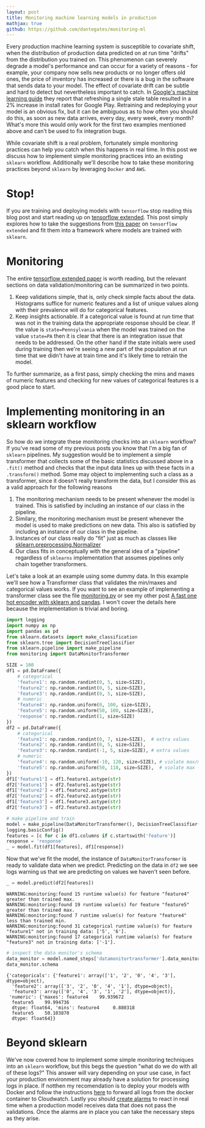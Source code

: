 ```yaml
---
layout: post
title: Monitoring machine learning models in production
mathjax: true
github: https://github.com/dantegates/monitoring-ml
---
```


Every production machine learning system is susceptible to covariate shift, when the distribution of production data predicted on at run time "drifts" from the distribution you trained on. This phenomenon can severely degrade a model's performance and can occur for a variety of reasons - for example, your company now sells new products or no longer offers old ones, the price of inventory has increased or there is a bug in the software that sends data to your model. The effect of covariate drift can be subtle and hard to detect but nevertheless important to catch. In [Google's machine learning guide](https://developers.google.com/machine-learning/rules-of-ml/) they report that refreshing a single stale table resulted in a 2% increase in install rates for Google Play. Retraining and redeploying your model is an obvious fix, but it can be ambiguous as to how often you should do this, as soon as new data arrives, every day, every week, every month? What's more this would only work for the first two examples mentioned above and can't be used to fix integration bugs.

While covariate shift is a real problem, fortunately simple monitoring practices can help you catch when this happens in real time. In this post we discuss how to implement simple monitoring practices into an existing `sklearn` workflow. Additionally we'll describe how to take these monitoring practices beyond `sklearn` by leveraging `Docker` and `AWS`.

# Stop!

If you are training and deploying models with `tensorflow` stop reading this blog post and start reading up on [tensorflow extended](https://github.com/TensorLab/tensorfx). This post simply explores how to take the suggestions from [this paper](http://delivery.acm.org/10.1145/3100000/3098021/p1387-baylor.pdf?ip=96.227.139.21&id=3098021&acc=OPENTOC&key=4D4702B0C3E38B35%2E4D4702B0C3E38B35%2E4D4702B0C3E38B35%2E054E54E275136550&__acm__=1528232488_9428c653977a1be26af908c3c5b37eeb) on `tensorflow extended` and fit them into a framework where models are trained with `sklearn`.

# Monitoring

The entire [tensorflow extended paper](https://github.com/TensorLab/tensorfx) is worth reading, but the relevant sections on data validation/monitoring can be summarized in two points.

1. Keep validations simple, that is, only check simple facts about the data. Histograms suffice for numeric features and a list of unique values along with their prevalence will do for categorical features.
2. Keep insights actionable. If a categorical value is found at run time that was not in the training data the appropriate response should be clear. If the value is `state=Pennsylvania` when the model was trained on the value `state=PA` then it is clear that there is an integration issue that needs to be addressed. On the other hand if the state initials were used during training then we're seeing a new part of the population at run time that we didn't have at train time and it's likely time to retrain the model.

To further summarize, as a first pass, simply checking the mins and maxes of numeric features and checking for new values of categorical features is a good place to start.

# Implementing monitoring in an sklearn workflow

So how do we integrate these monitoring checks into an `sklearn` workflow? If you've read some of my previous posts you know that I'm a big fan of `sklearn` pipelines. My suggestion would be to implement a simple transformer that collects some of the basic statistics discussed above in a `.fit()` method and checks that the input data lines up with these facts in a `.transform()` method. Some may object to implementing such a class as a transformer, since it doesn't really transform the data, but I consider this as a valid approach for the following reasons

1. The monitoring mechanism needs to be present whenever the model is trained. This is satisfied by including an instance of our class in the pipeline.
2. Similary, the monitoring mechanism must be present whenever the model is used to make predictions on new data. This also is satisfied by including an instance of our class in the pipeline.
3. Instances of our class really do "fit" just as much as classes like [sklearn.preprocessing.Normalizer](http://scikit-learn.org/stable/modules/generated/sklearn.preprocessing.Normalizer.html)
4. Our class fits in conceptually with the general idea of a "pipeline" regardless of `sklearns` implementation that assumes pipelines only chain together transformers.

Let's take a look at an example using some dummy data. In this example we'll see how a Transformer class that validates the min/maxes and categorical values works. If you want to see an example of implementing a transformer class see the file [monitoring.py](https://github.com/dantegates/monitoring-ml/blob/master/monitoring.py) or see my other post [A fast one hot encoder with sklearn and pandas](https://dantegates.github.io/A-Fast-One-Hot-Encoder/). I won't cover the details here because the implementation is trivial and boring.


```python
import logging
import numpy as np
import pandas as pd
from sklearn.datasets import make_classification
from sklearn.tree import DecisionTreeClassifier
from sklearn.pipeline import make_pipeline
from monitoring import DataMonitorTransformer
```


```python
SIZE = 100
df1 = pd.DataFrame({
    # categorical
    'feature1': np.random.randint(0, 5, size=SIZE),
    'feature2': np.random.randint(0, 5, size=SIZE),
    'feature3': np.random.randint(0, 5, size=SIZE),
    # numeric
    'feature4': np.random.uniform(0, 100, size=SIZE),
    'feature5': np.random.uniform(50, 100, size=SIZE),
    'response': np.random.randint(1, size=SIZE)
})
df2 = pd.DataFrame({
    # categorical
    'feature1': np.random.randint(0, 7, size=SIZE),  # extra values
    'feature2': np.random.randint(0, 5, size=SIZE),
    'feature3': np.random.randint(-1, 5, size=SIZE), # extra values
    # numeric
    'feature4': np.random.uniform(-10, 120, size=SIZE), # violate max/min
    'feature5': np.random.uniform(50, 110, size=SIZE),  # violate max
})
df1['feature1'] = df1.feature1.astype(str)
df2['feature1'] = df2.feature1.astype(str)
df1['feature2'] = df1.feature2.astype(str)
df2['feature2'] = df2.feature2.astype(str)
df1['feature3'] = df1.feature3.astype(str)
df2['feature3'] = df2.feature3.astype(str)
```


```python
# make pipeline and train
model = make_pipeline(DataMonitorTransformer(), DecisionTreeClassifier())
logging.basicConfig()
features = [c for c in df1.columns if c.startswith('feature')]
response = 'response'
_ = model.fit(df1[features], df1[response])
```

Now that we've fit the model, the instance of `DataMonitorTransformer` is ready to validate data when we predict. Predicting on the data in `df2` we see logs warning us that we are predicting on values we haven't seen before.


```python
_ = model.predict(df2[features])
```

    WARNING:monitoring:found 15 runtime value(s) for feature "feature4" greater than trained max.
    WARNING:monitoring:found 19 runtime value(s) for feature "feature5" greater than trained max.
    WARNING:monitoring:found 7 runtime value(s) for feature "feature4" less than trained min.
    WARNING:monitoring:found 31 categorical runtime value(s) for feature "feature1" not in training data: ['5', '6'].
    WARNING:monitoring:found 17 categorical runtime value(s) for feature "feature3" not in training data: ['-1'].



```python
# inspect the data monitor's schema
data_monitor = model.named_steps['datamonitortransformer'].data_monitor
data_monitor.schema
```




    {'categoricals': {'feature1': array(['1', '2', '0', '4', '3'], dtype=object),
      'feature2': array(['3', '2', '0', '4', '1'], dtype=object),
      'feature3': array(['0', '4', '3', '1', '2'], dtype=object)},
     'numeric': {'maxes': feature4    99.939672
      feature5    99.994736
      dtype: float64, 'mins': feature4     0.880318
      feature5    50.103870
      dtype: float64}}



# Beyond sklearn

We've now covered how to implement some simple monitoring techniques into an `sklearn` workflow, but this begs the question "what do we do with all of these logs?" This answer will vary depending on your use case, in fact your production environment may already have a solution for processing logs in place. If notthen my recomendation is to deploy your models with Docker and follow the instructions [here](https://docs.docker.com/config/containers/logging/awslogs/) to forward all logs from the docker container to Cloudwatch. Lastly you should [create alarms](https://docs.aws.amazon.com/AmazonCloudWatch/latest/monitoring/ConsoleAlarms.html) to react in real time when a production model receives data that does not pass the validations. Once the alarms are in place you can take the necessary steps as they arise.
